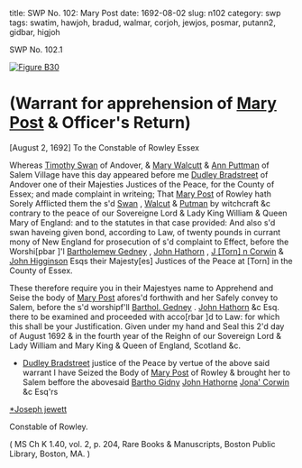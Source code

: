 title: SWP No. 102: Mary Post
date: 1692-08-02
slug: n102
category: swp
tags: swatim, hawjoh, bradud, walmar, corjoh, jewjos, posmar, putann2, gidbar, higjoh




<div markdown class="doc" id="n102.1">

<div class="doc_id">SWP No. 102.1</div>



<span markdown class="figure">[![Figure B30](archives/BPL/gifs/B30.gif)](archives/BPL/LARGE/B30.jpg)</span>


# (Warrant for apprehension of [Mary Post](/tag/posmar.html) & Officer's Return)
[August 2, 1692] To the Constable  of Rowley 
Essex 

Whereas [Timothy Swan](/tag/swatim.html) of Andover, & [Mary Walcutt](/tag/walmar.html) & [Ann Puttman](/tag/putann2.html) of Salem Village have this day appeared before me [Dudley Bradstreet](/tag/bradud.html) of Andover one of their Majesties Justices of the Peace, for the County of Essex; and made complaint in writeing; That [Mary Post](/tag/posmar.html) of Rowley hath Sorely Afflicted them the s'd [Swan](/tag/swatim.html) , [Walcut](/tag/walmar.html) & [Putman](/tag/putann2.html) by witchcraft &c contrary to the peace of our Sovereigne Lord & Lady King William & Queen Mary of England: and to the statutes in that case provided: And also s'd swan haveing given bond, according to Law, of twenty pounds in currant mony of New England for prosecution of s'd complaint to Effect, before the Worshi[pbar ]'l [Bartholemew Gedney](/tag/gidbar.html) , [John Hathorn](/tag/hawjoh.html) , [J [Torn] n Corwin](/tag/corjoh.html) & [John Higginson](/tag/higjoh.html) Esqs their Majesty[es] Justices of the Peace at [Torn] in the County of Essex.

These therefore require you in their Majestyes name to Apprehend and Seise the body of [Mary Post](/tag/posmar.html) afores'd forthwith and her Safely convey to Salem, before the s'd worshipf'll [Barthol. Gedney](/tag/gidbar.html) . [John Hathorn](/tag/hawjoh.html) &c Esq. there to be examined and proceeded with acco[rbar ]d to Law: for which this shall be your Justification. Given under my hand and Seal this 2'd day of August 1692 & in the fourth year of the Reighn of our Sovereign Lord & Lady William and Mary King & Queen of England, Scotland &c.

* [Dudley Bradstreet](/tag/bradud.html) justice of the Peace by vertue of the above said warrant I have Seized the Body of [Mary Post](/tag/posmar.html) of Rowley & brought her to Salem beffore the abovesaid [Bartho Gidny](/tag/gidbar.html) [John Hathorne](/tag/hawjoh.html) [Jona' Corwin](/tag/corjoh.html) &c Esq'rs

[*Joseph jewett](/tag/jewjos.html)

Constable of Rowley. 

( MS Ch K 1.40, vol. 2, p. 204, Rare Books & Manuscripts, Boston Public Library, Boston, MA. )


</div>

